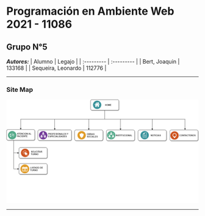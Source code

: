 # Programación en Ambiente Web 2021 - 11086 #
## Grupo N°5 ##

***Autores:***
| Alumno | Legajo |
| :--------- | :--------- |
| Bert, Joaquin | 133168 |
| Sequeira, Leonardo | 112776 |

* * *

### Site Map ### 
![Site Map](https://github.com/leoseq/paw_2021_grupo5/blob/main/images/SiteMap.png "Site Map")

* * *
